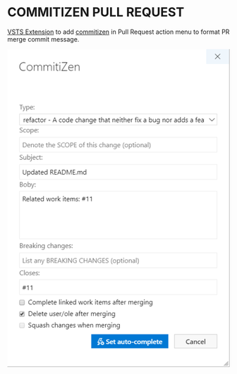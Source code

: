 
# COMMITIZEN PULL REQUEST

[VSTS Extension](https://docs.microsoft.com/en-us/azure/devops/extend/?view=azure-devops) to add [commitizen](https://github.com/commitizen) in Pull Request action menu to format PR merge commit message.

[![extension](doc/assets/extension.png)](doc/assets/using.mp4)  

